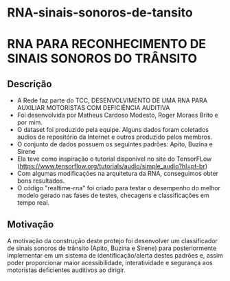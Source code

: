 # RNA-sinais-sonoros-de-tansito
# RNA PARA RECONHECIMENTO DE SINAIS SONOROS DO TRÂNSITO  

## Descrição 
  - A Rede faz parte do  TCC, DESENVOLVIMENTO DE UMA RNA PARA AUXILIAR  MOTORISTAS COM DEFICIÊNCIA AUDITIVA
  - Foi desenvolvida por Matheus Cardoso Modesto, Roger Moraes Brito e por mim.
  - O dataset foi produzido pela equipe. Alguns dados foram coletados audios de repositório da Internet e outros produzido pelos membros. 
  - O conjunto de dados possuem os seguintes padrões: Apito, Buzina e Sirene 
  - Ela teve como inspiração o tutorial disponível no site do TensorFLow (https://www.tensorflow.org/tutorials/audio/simple_audio?hl=pt-br)  
  - Com algumas modificações na arquitetura da RNA, conseguimos obter bons resultados.  
  - O código "realtime-rna" foi criado para testar o desempenho do melhor modelo gerado nas fases de testes, checagens e classificações em tempo real.     
  
 ## Motivação  
A motivação da construção deste protejo foi desenvolver um classificador de sinais sonoros de trânsito (Apito, Buzina e Sirene) para posteriormente implementar em um sistema de identificação/alerta destes padrões e, assim poder proporcionar maior acessibilidade, interatividade e segurança aos motoristas deficientes auditivos ao dirigir.
